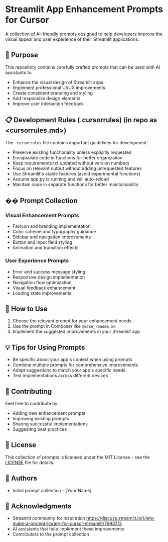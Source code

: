 # Streamlit App Enhancement Prompts for Cursor

A collection of AI-friendly prompts designed to help developers improve the visual appeal and user experience of their Streamlit applications.

## 🌟 Purpose

This repository contains carefully crafted prompts that can be used with AI assistants to:
- Enhance the visual design of Streamlit apps
- Implement professional UI/UX improvements
- Create consistent branding and styling
- Add responsive design elements
- Improve user interaction feedback

## 📋 Development Rules (.cursorrules) (in repo as <cursorrules.md>)

The `.cursorrules` file contains important guidelines for development:
- Preserve existing functionality unless explicitly requested
- Encapsulate code in functions for better organization
- Keep requirements.txt updated without version numbers
- Focus on relevant output without adding unrequested features
- Use Streamlit's stable features (avoid experimental functions)
- Assume app.py is running and will auto-reload
- Maintain code in separate functions for better maintainability

## �� Prompt Collection

### Visual Enhancement Prompts
- Favicon and branding implementation
- Color scheme and typography guidance
- Sidebar and navigation improvements
- Button and input field styling
- Animation and transition effects

### User Experience Prompts
- Error and success message styling
- Responsive design implementation
- Navigation flow optimization
- Visual feedback enhancement
- Loading state improvements

## 🚀 How to Use

1. Choose the relevant prompt for your enhancement needs
2. Use the prompt in Composer like `@make_readme.md`
3. Implement the suggested improvements in your Streamlit app

## 💡 Tips for Using Prompts

- Be specific about your app's context when using prompts
- Combine multiple prompts for comprehensive improvements
- Adapt suggestions to match your app's specific needs
- Test implementations across different devices

## 🤝 Contributing

Feel free to contribute by:
- Adding new enhancement prompts
- Improving existing prompts
- Sharing successful implementations
- Suggesting best practices

## 📄 License

This collection of prompts is licensed under the MIT License - see the [LICENSE](LICENSE) file for details.

## 👥 Authors

- Initial prompt collection - [Your Name]

## 🙏 Acknowledgments

- Streamlit community for inspiration https://discuss.streamlit.io/t/lets-make-a-prompt-library-for-cursor-streamlit/79937/3
- AI assistants that help implement these improvements
- Contributors to the prompt collection
